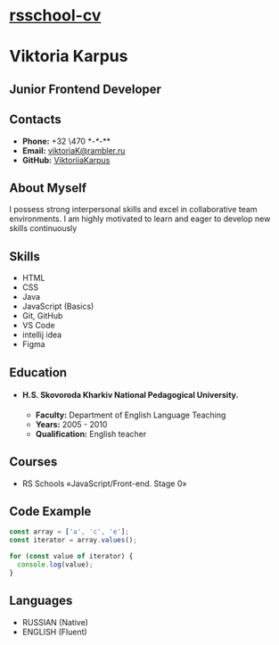 # **[rsschool-cv]()**

# **Viktoria Karpus**

## **Junior Frontend Developer**

## **Contacts**
- **Phone:** +32 \470 \**-\**-\**
- **Email:** viktoriaK@rambler.ru
- **GitHub:** [ViktoriiaKarpus](https://github.com/ViktoriiaKarpus)

## **About Myself**
I possess strong interpersonal skills and excel in collaborative team environments. I am highly motivated to learn and eager to develop new skills continuously

## **Skills**
- HTML
- CSS
- Java
- JavaScript (Basics)
- Git, GitHub
- VS Code
- intellij idea
- Figma

## **Education**
- #### H.S. Skovoroda Kharkiv National  Pedagogical University.
  - **Faculty:**  Department of English Language Teaching
  - **Years:** 2005 - 2010
  - **Qualification:** English teacher

## **Courses**
- RS Schools «JavaScript/Front-end. Stage 0»

## **Code Example**
```javascript
const array = ['a', 'c', 'e'];
const iterator = array.values();

for (const value of iterator) {
  console.log(value);
}  
```
## **Languages**
- RUSSIAN (Native)
- ENGLISH (Fluent)

